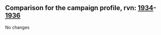 ## Comparison for the campaign profile, rvn: [1934](https://github.com/PRO100KatYT/FortniteProfileRevisions/tree/main/profiles/campaign/1934%20campaign.json)-[1936](https://github.com/PRO100KatYT/FortniteProfileRevisions/tree/main/profiles/campaign/1936%20campaign.json)

No changes
